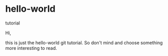 # hello-world
tutorial

Hi,

this is just the hello-world git tutorial. So don't mind and choose something more interesting to read.
